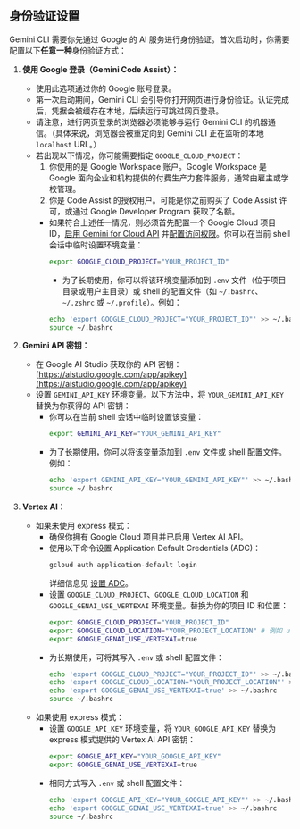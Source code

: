 ## 身份验证设置

Gemini CLI 需要你先通过 Google 的 AI 服务进行身份验证。首次启动时，你需要配置以下**任意一种**身份验证方式：

1. **使用 Google 登录（Gemini Code Assist）：**

   - 使用此选项通过你的 Google 账号登录。
   - 第一次启动期间，Gemini CLI 会引导你打开网页进行身份验证。认证完成后，凭据会被缓存在本地，后续运行可跳过网页登录。
   - 请注意，进行网页登录的浏览器必须能够与运行 Gemini CLI 的机器通信。（具体来说，浏览器会被重定向到 Gemini CLI 正在监听的本地 `localhost` URL。）
   - <a id="workspace-gca">若出现以下情况，你可能需要指定 `GOOGLE_CLOUD_PROJECT`：</a>
     1. 你使用的是 Google Workspace 账户。Google Workspace 是 Google 面向企业和机构提供的付费生产力套件服务，通常由雇主或学校管理。
     2. 你是 Code Assist 的授权用户。可能是你之前购买了 Code Assist 许可，或通过 Google Developer Program 获取了名额。
     - 如果符合上述任一情况，则必须首先配置一个 Google Cloud 项目 ID，[启用 Gemini for Cloud API](https://cloud.google.com/gemini/docs/discover/set-up-gemini#enable-api) 并[配置访问权限](https://cloud.google.com/gemini/docs/discover/set-up-gemini#grant-iam)。你可以在当前 shell 会话中临时设置环境变量：
       ```bash
       export GOOGLE_CLOUD_PROJECT="YOUR_PROJECT_ID"
       ```
       - 为了长期使用，你可以将该环境变量添加到 `.env` 文件（位于项目目录或用户主目录）或 shell 的配置文件（如 `~/.bashrc`、`~/.zshrc` 或 `~/.profile`）。例如：
       ```bash
       echo 'export GOOGLE_CLOUD_PROJECT="YOUR_PROJECT_ID"' >> ~/.bashrc
       source ~/.bashrc
       ```

2. **<a id="gemini-api-key"></a>Gemini API 密钥：**

   - 在 Google AI Studio 获取你的 API 密钥：[https://aistudio.google.com/app/apikey](https://aistudio.google.com/app/apikey)
   - 设置 `GEMINI_API_KEY` 环境变量。以下方法中，将 `YOUR_GEMINI_API_KEY` 替换为你获得的 API 密钥：
     - 你可以在当前 shell 会话中临时设置该变量：
       ```bash
       export GEMINI_API_KEY="YOUR_GEMINI_API_KEY"
       ```
     - 为了长期使用，你可以将该变量添加到 `.env` 文件或 shell 配置文件。例如：
       ```bash
       echo 'export GEMINI_API_KEY="YOUR_GEMINI_API_KEY"' >> ~/.bashrc
       source ~/.bashrc
       ```

3. **Vertex AI：**
   - 如果未使用 express 模式：
     - 确保你拥有 Google Cloud 项目并已启用 Vertex AI API。
     - 使用以下命令设置 Application Default Credentials (ADC)：
       ```bash
       gcloud auth application-default login
       ```
       详细信息见 [设置 ADC](https://cloud.google.com/docs/authentication/provide-credentials-adc)。
     - 设置 `GOOGLE_CLOUD_PROJECT`、`GOOGLE_CLOUD_LOCATION` 和 `GOOGLE_GENAI_USE_VERTEXAI` 环境变量。替换为你的项目 ID 和位置：
       ```bash
       export GOOGLE_CLOUD_PROJECT="YOUR_PROJECT_ID"
       export GOOGLE_CLOUD_LOCATION="YOUR_PROJECT_LOCATION" # 例如 us-central1
       export GOOGLE_GENAI_USE_VERTEXAI=true
       ```
     - 为长期使用，可将其写入 `.env` 或 shell 配置文件：
       ```bash
       echo 'export GOOGLE_CLOUD_PROJECT="YOUR_PROJECT_ID"' >> ~/.bashrc
       echo 'export GOOGLE_CLOUD_LOCATION="YOUR_PROJECT_LOCATION"' >> ~/.bashrc
       echo 'export GOOGLE_GENAI_USE_VERTEXAI=true' >> ~/.bashrc
       source ~/.bashrc
       ```
   - 如果使用 express 模式：
     - 设置 `GOOGLE_API_KEY` 环境变量，将 `YOUR_GOOGLE_API_KEY` 替换为 express 模式提供的 Vertex AI API 密钥：
       ```bash
       export GOOGLE_API_KEY="YOUR_GOOGLE_API_KEY"
       export GOOGLE_GENAI_USE_VERTEXAI=true
       ```
     - 相同方式写入 `.env` 或 shell 配置文件：
       ```bash
       echo 'export GOOGLE_API_KEY="YOUR_GOOGLE_API_KEY"' >> ~/.bashrc
       echo 'export GOOGLE_GENAI_USE_VERTEXAI=true' >> ~/.bashrc
       source ~/.bashrc
       ```
